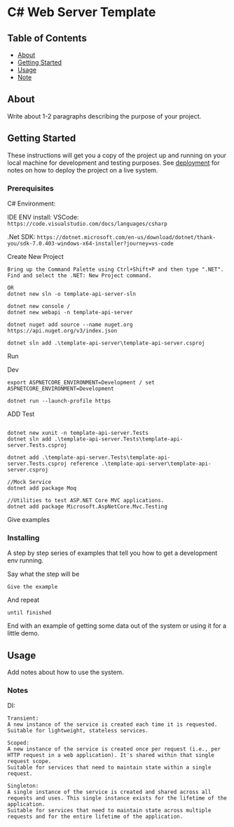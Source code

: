 # C# Web Server Template

## Table of Contents

- [About](#about)
- [Getting Started](#getting_started)
- [Usage](#usage)
- [Note](#notes)

## About <a name = "about"></a>

Write about 1-2 paragraphs describing the purpose of your project.

## Getting Started <a name = "getting_started"></a>

These instructions will get you a copy of the project up and running on your local machine for development and testing purposes. See [deployment](#deployment) for notes on how to deploy the project on a live system.

### Prerequisites

C# Environment:

IDE ENV install:
VSCode: 
```https://code.visualstudio.com/docs/languages/csharp```

.Net SDK:
```https://dotnet.microsoft.com/en-us/download/dotnet/thank-you/sdk-7.0.403-windows-x64-installer?journey=vs-code```


Create New Project
```
Bring up the Command Palette using Ctrl+Shift+P and then type ".NET".
Find and select the .NET: New Project command.

OR
dotnet new sln -o template-api-server-sln

dotnet new console / 
dotnet new webapi -n template-api-server

dotnet nuget add source --name nuget.org https://api.nuget.org/v3/index.json

dotnet sln add .\template-api-server\template-api-server.csproj
```


Run

Dev
```
export ASPNETCORE_ENVIRONMENT=Development / set ASPNETCORE_ENVIRONMENT=Development

dotnet run --launch-profile https
```



ADD Test
```

dotnet new xunit -n template-api-server.Tests
dotnet sln add .\template-api-server.Tests\template-api-server.Tests.csproj

dotnet add .\template-api-server.Tests\template-api-server.Tests.csproj reference .\template-api-server\template-api-server.csproj

//Mock Service
dotnet add package Moq

//Utilities to test ASP.NET Core MVC applications.
dotnet add package Microsoft.AspNetCore.Mvc.Testing
```

Give examples


### Installing

A step by step series of examples that tell you how to get a development env running.

Say what the step will be

```
Give the example
```

And repeat

```
until finished
```

End with an example of getting some data out of the system or using it for a little demo.

## Usage <a name = "usage"></a>

Add notes about how to use the system.



### Notes  <a name = "notes"></a>

DI:

```
Transient:
A new instance of the service is created each time it is requested.
Suitable for lightweight, stateless services.
```

```
Scoped:
A new instance of the service is created once per request (i.e., per HTTP request in a web application). It's shared within that single request scope.
Suitable for services that need to maintain state within a single request.
```


```
Singleton:
A single instance of the service is created and shared across all requests and uses. This single instance exists for the lifetime of the application.
Suitable for services that need to maintain state across multiple requests and for the entire lifetime of the application.
```
